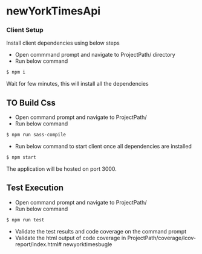 # newYorkTimesApi

### Client Setup

Install client dependencies using below steps

- Open commmand prompt and navigate to ProjectPath/ directory
- Run below command

```sh
$ npm i
```

Wait for few minutes, this will install all the dependencies

## TO Build Css

- Open command prompt and navigate to ProjectPath/
- Run below command

```sh
$ npm run sass-compile
```

- Run below command to start client once all dependencies are installed

```sh
$ npm start
```

The application will be hosted on port 3000.

## Test Execution

- Open command prompt and navigate to ProjectPath/
- Run below command

```sh
$ npm run test
```

- Validate the test results and code coverage on the command prompt
- Validate the html output of code coverage in ProjectPath/coverage/lcov-report/index.html# newyorktimesbugle
